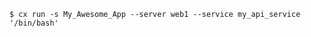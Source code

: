 <!-- usedin: [ _includes/_inlines/Toolbelt/common/run] - layout:code post: run_examples -->

```
$ cx run -s My_Awesome_App --server web1 --service my_api_service '/bin/bash'
```
